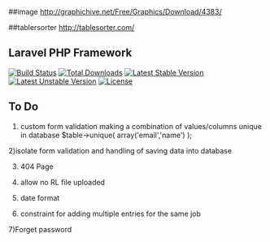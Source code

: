 ##image
http://graphichive.net/Free/Graphics/Download/4383/

##tablersorter
http://tablesorter.com/



## Laravel PHP Framework

[![Build Status](https://travis-ci.org/laravel/framework.svg)](https://travis-ci.org/laravel/framework)
[![Total Downloads](https://poser.pugx.org/laravel/framework/downloads.svg)](https://packagist.org/packages/laravel/framework)
[![Latest Stable Version](https://poser.pugx.org/laravel/framework/v/stable.svg)](https://packagist.org/packages/laravel/framework)
[![Latest Unstable Version](https://poser.pugx.org/laravel/framework/v/unstable.svg)](https://packagist.org/packages/laravel/framework)
[![License](https://poser.pugx.org/laravel/framework/license.svg)](https://packagist.org/packages/laravel/framework)

## To Do
1) custom form validation 
making a combination of values/columns unique
in database $table->unique( array('email','name') );

2)isolate form validation and handling of saving data into database 

3) 404 Page 


4) allow no RL file uploaded 

5) date format


6) constraint for adding multiple entries for the same job

7)Forget password
